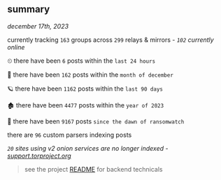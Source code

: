 
## summary
_december 17th, 2023_

currently tracking `163` groups across `299` relays & mirrors - _`102` currently online_

⏲ there have been `6` posts within the `last 24 hours`

🦈 there have been `162` posts within the `month of december`

🪐 there have been `1162` posts within the `last 90 days`

🏚 there have been `4477` posts within the `year of 2023`

🦕 there have been `9167` posts `since the dawn of ransomwatch`

there are `96` custom parsers indexing posts

_`20` sites using v2 onion services are no longer indexed - [support.torproject.org](https://support.torproject.org/onionservices/v2-deprecation/)_

> see the project [README](https://github.com/joshhighet/ransomwatch#ransomwatch--) for backend technicals
